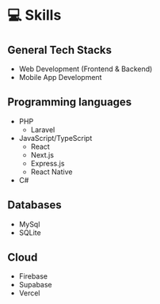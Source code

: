 # 💻 Skills

## General Tech Stacks

- Web Development (Frontend & Backend)
- Mobile App Development

## Programming languages

- PHP
  - Laravel
- JavaScript/TypeScript
  - React
  - Next.js
  - Express.js
  - React Native
- C#

## Databases

- MySql
- SQLite

## Cloud

- Firebase
- Supabase
- Vercel
